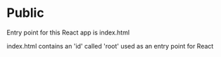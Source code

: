 # Public

Entry point for this React app is index.html

index.html contains an 'id' called 'root' used as an entry point for React
